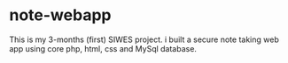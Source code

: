 # note-webapp
This is my 3-months (first) SIWES project.
i built a secure note taking web app using core php, html, css and MySql database.

